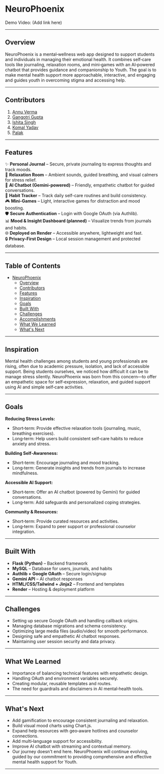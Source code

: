 # NeuroPhoenix

Demo Video: (Add link here)

---

## Overview

NeuroPhoenix is a mental‑wellness web app designed to support students and individuals in managing their emotional health. It combines self‑care tools like journaling, relaxation rooms, and mini‑games with an AI‑powered chatbot that provides guidance and companionship to Youth. The goal is to make mental health support more approachable, interactive, and engaging and guides youth in overcoming stigma and accessing help.

---

## Contributors

1. [Annu Verma](https://www.linkedin.com/in/annu-verma-41a873326)
2. [Gangotri Gupta](https://www.linkedin.com/in/gangotri-gupta-ba5764321)
3. [Ishita Singh](https://www.linkedin.com/in/ishita-singh-b803a6328)
4. [Komal Yadav](https://www.linkedin.com/in/komal-yadav-54a912328)
5. [Palak](https://www.linkedin.com/in/palak-sharma-55606834)

---


## Features

✨ **Personal Journal** – Secure, private journaling to express thoughts and track moods.  
🎵 **Relaxation Room** – Ambient sounds, guided breathing, and visual calmers for stress relief.  
🤖 **AI Chatbot (Gemini-powered)** – Friendly, empathetic chatbot for guided conversations.  
📅 **Habit Tracker** – Track daily self-care routines and build consistency.  
🎮 **Mini-Games** – Light, interactive games for distraction and mood boosting.  
🛡️ **Secure Authentication** – Login with Google OAuth (via Authlib).  
📊 **Mood & Insight Dashboard (planned)** – Visualize trends from journals and habits.  
🌐 **Deployed on Render** – Accessible anywhere, lightweight and fast.  
🔒 **Privacy-First Design** – Local session management and protected database.

---

## Table of Contents

- [NeuroPhoenix](#NeuroPhoenix)
  - [Overview](#overview)
  - [Contributors](#contributors)
  - [Features](#Features)
  - [Inspiration](#inspiration)
  - [Goals](#goals)
  - [Built With](#built-with)
  - [Challenges](#challenges)
  - [Accomplishments](#accomplishments)
  - [What We Learned](#what-we-learned)
  - [What's Next](#whats-next)

---

## Inspiration

Mental health challenges among students and young professionals are rising, often due to academic pressure, isolation, and lack of accessible support. Being students ourselves, we noticed how difficult it can be to manage stress silently. NeuroPhoenix was born from this concern—to offer an empathetic space for self‑expression, relaxation, and guided support using AI and simple self‑care activities.

---

## Goals

**Reducing Stress Levels:**

* Short‑term: Provide effective relaxation tools (journaling, music, breathing exercises).
* Long‑term: Help users build consistent self‑care habits to reduce anxiety and stress.

**Building Self‑Awareness:**

* Short‑term: Encourage journaling and mood tracking.
* Long‑term: Generate insights and trends from journals to increase mindfulness.

**Accessible AI Support:**

* Short‑term: Offer an AI chatbot (powered by Gemini) for guided conversations.
* Long‑term: Add safeguards and personalized coping strategies.

**Community & Resources:**

* Short‑term: Provide curated resources and activities.
* Long‑term: Expand to peer support or professional counselor integration.

---

## Built With

* **Flask (Python)** – Backend framework
* **MySQL** – Database for users, journals, and habits
* **Authlib + Google OAuth** – Secure login/signup
* **Gemini API** – AI chatbot responses
* **HTML/CSS/Tailwind + Jinja2** – Frontend and templates
* **Render** – Hosting & deployment platform

---


## Challenges

* Setting up secure Google OAuth and handling callback origins.
* Managing database migrations and schema consistency.
* Optimizing large media files (audio/video) for smooth performance.
* Designing safe and empathetic AI chatbot responses.
* Maintaining user session security and data privacy.

---

## What We Learned

* Importance of balancing technical features with empathetic design.
* Handling OAuth and environment variables securely.
* Creating modular, reusable templates and routes.
* The need for guardrails and disclaimers in AI mental‑health tools.

---

## What's Next

* Add gamification to encourage consistent journaling and relaxation.
* Build visual mood charts using Chart.js.
* Expand help resources with geo‑aware hotlines and counselor connections.
* Add multi‑language support for accessibility.
* Improve AI chatbot with streaming and contextual memory.
* Our journey doesn't end here. NeuroPhoenix will continue evolving, guided by our commitment to providing comprehensive and effective mental health support for Youth.

---


